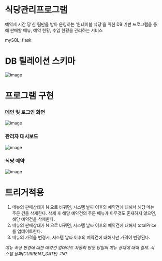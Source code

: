 # 식당관리프로그램

예약제 시간 당 한 팀만을 받아 운영하는 ‘원테이블 식당’을 위한 DB 기반 프로그램을 통해 판매할 메뉴, 예약 현황, 수입
현황을 관리하는 서비스 

mySQL, flask 




# DB 릴레이션 스키마

![image](https://github.com/user-attachments/assets/d3eb4cad-0370-43b9-abbb-c832cf2ae1fd)






# 프로그램 구현 

### 메인 및 로그인 화면
![image](https://github.com/user-attachments/assets/7902044e-6cbd-4148-b5f1-ad69d5f8ccaa)


### 관리자 대시보드
![image](https://github.com/user-attachments/assets/6f7e7368-9d64-4dce-b417-97b519bfe596)


### 식당 예약
![image](https://github.com/user-attachments/assets/b79f7912-a25b-494e-8173-f11ad8dbb5ee)






# 트리거적용

1. 메뉴의 판매상태가 N 으로 바뀌면, 시스템 날짜 이후의 예약건에 대해서 해당 메뉴주문 건을 삭제한다. 삭제 후 해당
예약건의 주문 메뉴가 아무것도 존재하지 않으면, 해당 예약건을 삭제한다.
2. 메뉴의 판매상태가 N 으로 바뀌면, 시스템 날짜 이후의 예약건에 대해서 totalPrice 를 업데이트한다.
3. 메뉴의 가격을 변경시, 시스템 날짜 이후의 예약건에 대해서만 가격이 변경된다. 

_메뉴 속성 변경에 대한 예약건 업데이트 자동화
방문 당일의 메뉴 상태에 대해 결제. 
시스템 날짜(CURRENT_DATE) 고려_




